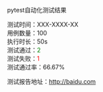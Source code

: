 pytest自动化测试结果

测试时间：XXX-XXXX-XX <br/>
用例数量：100 <br/>
执行时长：50s <br/>
测试通过：<font color='green'>2 </font> <br/>
测试失败：<font color='red'>1 </font> <br/>
测试通过率：66.67% <br/>

测试报告地址：http://baidu.com